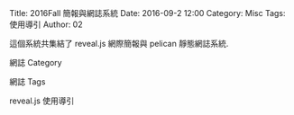Title: 2016Fall 簡報與網誌系統
Date: 2016-09-2 12:00
Category: Misc
Tags: 使用導引
Author: 02

這個系統共集結了 reveal.js 網際簡報與 pelican 靜態網誌系統.

<!-- PELICAN_END_SUMMARY -->

網誌 Category

網誌 Tags

reveal.js 使用導引
  